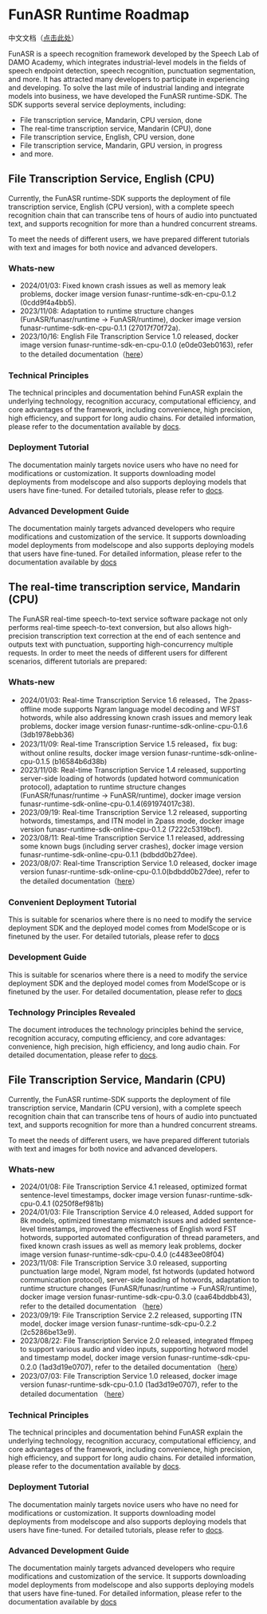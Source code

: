 # FunASR Runtime Roadmap
中文文档（[点击此处](./readme_cn.md)）

FunASR is a speech recognition framework developed by the Speech Lab of DAMO Academy, which integrates industrial-level models in the fields of speech endpoint detection, speech recognition, punctuation segmentation, and more. 
It has attracted many developers to participate in experiencing and developing. To solve the last mile of industrial landing and integrate models into business, we have developed the FunASR runtime-SDK. The SDK supports several service deployments, including:

- File transcription service, Mandarin, CPU version, done
- The real-time transcription service, Mandarin (CPU), done
- File transcription service, English, CPU version, done
- File transcription service, Mandarin, GPU version, in progress
- and more.

## File Transcription Service, English (CPU)

Currently, the FunASR runtime-SDK supports the deployment of file transcription service, English (CPU version), with a complete speech recognition chain that can transcribe tens of hours of audio into punctuated text, and supports recognition for more than a hundred concurrent streams. 

To meet the needs of different users, we have prepared different tutorials with text and images for both novice and advanced developers.

### Whats-new
- 2024/01/03: Fixed known crash issues as well as memory leak problems, docker image version funasr-runtime-sdk-en-cpu-0.1.2 (0cdd9f4a4bb5).
- 2023/11/08: Adaptation to runtime structure changes (FunASR/funasr/runtime -> FunASR/runtime), docker image version funasr-runtime-sdk-en-cpu-0.1.1 (27017f70f72a).
- 2023/10/16: English File Transcription Service 1.0 released, docker image version funasr-runtime-sdk-en-cpu-0.1.0 (e0de03eb0163), refer to the detailed documentation（[here](https://mp.weixin.qq.com/s/DZZUTj-6xwFfi-96ml--4A)）

### Technical Principles

The technical principles and documentation behind FunASR explain the underlying technology, recognition accuracy, computational efficiency, and core advantages of the framework, including convenience, high precision, high efficiency, and support for long audio chains. For detailed information, please refer to the documentation available by [docs](https://mp.weixin.qq.com/s/DZZUTj-6xwFfi-96ml--4A). 

### Deployment Tutorial

The documentation mainly targets novice users who have no need for modifications or customization. It supports downloading model deployments from modelscope and also supports deploying models that users have fine-tuned. For detailed tutorials, please refer to [docs](docs/SDK_tutorial_en.md).

### Advanced Development Guide

The documentation mainly targets advanced developers who require modifications and customization of the service. It supports downloading model deployments from modelscope and also supports deploying models that users have fine-tuned. For detailed information, please refer to the documentation available by [docs](./docs/SDK_advanced_guide_offline_en.md)


## The real-time transcription service, Mandarin (CPU)

The FunASR real-time speech-to-text service software package not only performs real-time speech-to-text conversion, but also allows high-precision transcription text correction at the end of each sentence and outputs text with punctuation, supporting high-concurrency multiple requests.
In order to meet the needs of different users for different scenarios, different tutorials are prepared:

### Whats-new
- 2024/01/03: Real-time Transcription Service 1.6 released，The 2pass-offline mode supports Ngram language model decoding and WFST hotwords, while also addressing known crash issues and memory leak problems, docker image version funasr-runtime-sdk-online-cpu-0.1.6 (3db1978ebb36)
- 2023/11/09: Real-time Transcription Service 1.5 released，fix bug: without online results, docker image version funasr-runtime-sdk-online-cpu-0.1.5 (b16584b6d38b)
- 2023/11/08: Real-time Transcription Service 1.4 released, supporting server-side loading of hotwords (updated hotword communication protocol), adaptation to runtime structure changes (FunASR/funasr/runtime -> FunASR/runtime), docker image version funasr-runtime-sdk-online-cpu-0.1.4(691974017c38).
- 2023/09/19: Real-time Transcription Service 1.2 released, supporting hotwords, timestamps, and ITN model in 2pass mode, docker image version funasr-runtime-sdk-online-cpu-0.1.2 (7222c5319bcf).
- 2023/08/11: Real-time Transcription Service 1.1 released, addressing some known bugs (including server crashes), docker image version funasr-runtime-sdk-online-cpu-0.1.1 (bdbdd0b27dee).
- 2023/08/07: Real-time Transcription Service 1.0 released, docker image version funasr-runtime-sdk-online-cpu-0.1.0(bdbdd0b27dee), refer to the detailed documentation（[here](https://mp.weixin.qq.com/s/8He081-FM-9IEI4D-lxZ9w)）

### Convenient Deployment Tutorial

This is suitable for scenarios where there is no need to modify the service deployment SDK and the deployed model comes from ModelScope or is finetuned by the user. For detailed tutorials, please refer to [docs](./docs/SDK_tutorial_online.md)


### Development Guide

This is suitable for scenarios where there is a need to modify the service deployment SDK and the deployed model comes from ModelScope or is finetuned by the user. For detailed documentation, please refer to [docs](./docs/SDK_advanced_guide_online.md)

### Technology Principles Revealed

The document introduces the technology principles behind the service, recognition accuracy, computing efficiency, and core advantages: convenience, high precision, high efficiency, and long audio chain. For detailed documentation, please refer to [docs](https://mp.weixin.qq.com/s/8He081-FM-9IEI4D-lxZ9w).


## File Transcription Service, Mandarin (CPU)

Currently, the FunASR runtime-SDK supports the deployment of file transcription service, Mandarin (CPU version), with a complete speech recognition chain that can transcribe tens of hours of audio into punctuated text, and supports recognition for more than a hundred concurrent streams. 

To meet the needs of different users, we have prepared different tutorials with text and images for both novice and advanced developers.

### Whats-new
- 2024/01/08: File Transcription Service 4.1 released, optimized format sentence-level timestamps, docker image version funasr-runtime-sdk-cpu-0.4.1 (0250f8ef981b)
- 2024/01/03: File Transcription Service 4.0 released, Added support for 8k models, optimized timestamp mismatch issues and added sentence-level timestamps, improved the effectiveness of English word FST hotwords, supported automated configuration of thread parameters, and fixed known crash issues as well as memory leak problems, docker image version funasr-runtime-sdk-cpu-0.4.0 (c4483ee08f04)
- 2023/11/08: File Transcription Service 3.0 released, supporting punctuation large model, Ngram model, fst hotwords (updated hotword communication protocol), server-side loading of hotwords, adaptation to runtime structure changes (FunASR/funasr/runtime -> FunASR/runtime), docker image version funasr-runtime-sdk-cpu-0.3.0 (caa64bddbb43), refer to the detailed documentation （[here]()）
- 2023/09/19: File Transcription Service 2.2 released, supporting ITN model, docker image version funasr-runtime-sdk-cpu-0.2.2 (2c5286be13e9).
- 2023/08/22: File Transcription Service 2.0 released, integrated ffmpeg to support various audio and video inputs, supporting hotword model and timestamp model, docker image version funasr-runtime-sdk-cpu-0.2.0 (1ad3d19e0707), refer to the detailed documentation （[here](https://mp.weixin.qq.com/s/oJHe0MKDqTeuIFH-F7GHMg)）
- 2023/07/03: File Transcription Service 1.0 released, docker image version funasr-runtime-sdk-cpu-0.1.0 (1ad3d19e0707), refer to the detailed documentation （[here](https://mp.weixin.qq.com/s/DHQwbgdBWcda0w_L60iUww)）

### Technical Principles

The technical principles and documentation behind FunASR explain the underlying technology, recognition accuracy, computational efficiency, and core advantages of the framework, including convenience, high precision, high efficiency, and support for long audio chains. For detailed information, please refer to the documentation available by [docs](https://mp.weixin.qq.com/s/DHQwbgdBWcda0w_L60iUww). 

### Deployment Tutorial

The documentation mainly targets novice users who have no need for modifications or customization. It supports downloading model deployments from modelscope and also supports deploying models that users have fine-tuned. For detailed tutorials, please refer to [docs](docs/SDK_tutorial.md).

### Advanced Development Guide

The documentation mainly targets advanced developers who require modifications and customization of the service. It supports downloading model deployments from modelscope and also supports deploying models that users have fine-tuned. For detailed information, please refer to the documentation available by [docs](./docs/SDK_advanced_guide_offline.md)

